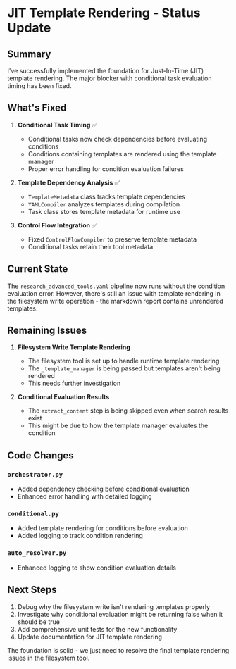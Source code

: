 # JIT Template Rendering - Status Update

## Summary

I've successfully implemented the foundation for Just-In-Time (JIT) template rendering. The major blocker with conditional task evaluation timing has been fixed.

## What's Fixed

1. **Conditional Task Timing** ✅
   - Conditional tasks now check dependencies before evaluating conditions
   - Conditions containing templates are rendered using the template manager
   - Proper error handling for condition evaluation failures

2. **Template Dependency Analysis** ✅
   - `TemplateMetadata` class tracks template dependencies
   - `YAMLCompiler` analyzes templates during compilation
   - Task class stores template metadata for runtime use

3. **Control Flow Integration** ✅
   - Fixed `ControlFlowCompiler` to preserve template metadata
   - Conditional tasks retain their tool metadata

## Current State

The `research_advanced_tools.yaml` pipeline now runs without the condition evaluation error. However, there's still an issue with template rendering in the filesystem write operation - the markdown report contains unrendered templates.

## Remaining Issues

1. **Filesystem Write Template Rendering**
   - The filesystem tool is set up to handle runtime template rendering
   - The `_template_manager` is being passed but templates aren't being rendered
   - This needs further investigation

2. **Conditional Evaluation Results**
   - The `extract_content` step is being skipped even when search results exist
   - This might be due to how the template manager evaluates the condition

## Code Changes

### `orchestrator.py`
- Added dependency checking before conditional evaluation
- Enhanced error handling with detailed logging

### `conditional.py`
- Added template rendering for conditions before evaluation
- Added logging to track condition rendering

### `auto_resolver.py`
- Enhanced logging to show condition evaluation details

## Next Steps

1. Debug why the filesystem write isn't rendering templates properly
2. Investigate why conditional evaluation might be returning false when it should be true
3. Add comprehensive unit tests for the new functionality
4. Update documentation for JIT template rendering

The foundation is solid - we just need to resolve the final template rendering issues in the filesystem tool.